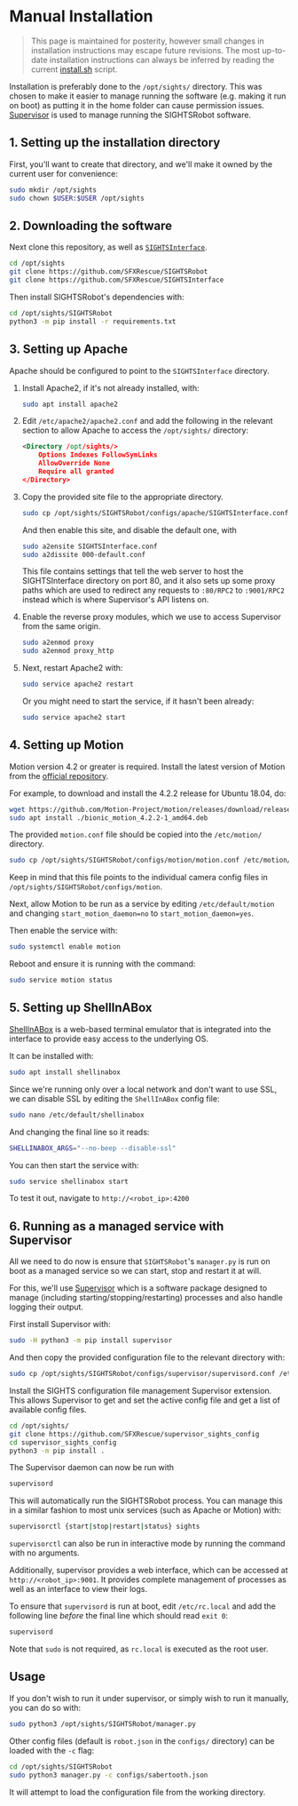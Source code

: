 # Manual Installation

> This page is maintained for posterity, however small changes in installation instructions may escape future revisions. The most up-to-date installation instructions can always be inferred by reading the current [install.sh](/install.sh) script.

Installation is preferably done to the `/opt/sights/` directory. This was chosen to make it easier to manage running the software (e.g. making it run on boot) as putting it in the home folder can cause permission issues. [Supervisor](http://supervisord.org/) is used to manage running the SIGHTSRobot software.

## 1. Setting up the installation directory

First, you'll want to create that directory, and we'll make it owned by the current user for convenience:

```sh
sudo mkdir /opt/sights
sudo chown $USER:$USER /opt/sights
```

## 2. Downloading the software

Next clone this repository, as well as [`SIGHTSInterface`](https://github.com/SFXRescue/SIGHTSInterface).

```sh
cd /opt/sights
git clone https://github.com/SFXRescue/SIGHTSRobot
git clone https://github.com/SFXRescue/SIGHTSInterface
```

Then install SIGHTSRobot's dependencies with:

```sh
cd /opt/sights/SIGHTSRobot
python3 -m pip install -r requirements.txt
```

## 3. Setting up Apache

Apache should be configured to point to the `SIGHTSInterface` directory.

1. Install Apache2, if it's not already installed, with:

    ```sh
    sudo apt install apache2
    ```

2. Edit `/etc/apache2/apache2.conf` and add the following in the relevant section to allow Apache to access the `/opt/sights/` directory:

    ```xml
    <Directory /opt/sights/>
        Options Indexes FollowSymLinks
        AllowOverride None
        Require all granted
    </Directory>
    ```

3. Copy the provided site file to the appropriate directory.

    ```sh
    sudo cp /opt/sights/SIGHTSRobot/configs/apache/SIGHTSInterface.conf /etc/apache2/sites-available/
    ```

    And then enable this site, and disable the default one, with

    ```sh
    sudo a2ensite SIGHTSInterface.conf
    sudo a2dissite 000-default.conf
    ```

    This file contains settings that tell the web server to host the SIGHTSInterface directory on port 80, and it also sets up some proxy paths which are used to redirect any requests to `:80/RPC2` to `:9001/RPC2` instead which is where Supervisor's API listens on.

4. Enable the reverse proxy modules, which we use to access Supervisor from the same origin.

    ```sh
    sudo a2enmod proxy
    sudo a2enmod proxy_http
    ```

5. Next, restart Apache2 with:

    ```sh
    sudo service apache2 restart
    ```

    Or you might need to start the service, if it hasn't been already:

    ```sh
    sudo service apache2 start
    ```

## 4. Setting up Motion

Motion version 4.2 or greater is required. Install the latest version of Motion from the [official repository](https://github.com/Motion-Project/motion).

For example, to download and install the 4.2.2 release for Ubuntu 18.04, do:

```sh
wget https://github.com/Motion-Project/motion/releases/download/release-4.2.2/bionic_motion_4.2.2-1_amd64.deb
sudo apt install ./bionic_motion_4.2.2-1_amd64.deb
```

The provided `motion.conf` file should be copied into the `/etc/motion/` directory.

```sh
sudo cp /opt/sights/SIGHTSRobot/configs/motion/motion.conf /etc/motion/
```

Keep in mind that this file points to the individual camera config files in `/opt/sights/SIGHTSRobot/configs/motion`.

Next, allow Motion to be run as a service by editing `/etc/default/motion` and changing `start_motion_daemon=no` to `start_motion_daemon=yes`.

Then enable the service with:

```sh
sudo systemctl enable motion
```

Reboot and ensure it is running with the command:

```sh
sudo service motion status
```

## 5. Setting up ShellInABox

[ShellInABox](https://github.com/shellinabox/shellinabox) is a web-based terminal emulator that is integrated into the interface to provide easy access to the underlying OS.

It can be installed with:

```sh
sudo apt install shellinabox
```

Since we're running only over a local network and don't want to use SSL, we can disable SSL by editing the `ShellInABox` config file:

```sh
sudo nano /etc/default/shellinabox
```

And changing the final line so it reads:

```sh
SHELLINABOX_ARGS="--no-beep --disable-ssl"
```

You can then start the service with:

```sh
sudo service shellinabox start
```

To test it out, navigate to `http://<robot_ip>:4200`

## 6. Running as a managed service with Supervisor

All we need to do now is ensure that `SIGHTSRobot`'s `manager.py` is run on boot as a managed service so we can start, stop and restart it at will.

For this, we'll use [Supervisor](http://supervisord.org/) which is a software package designed to manage (including starting/stopping/restarting) processes and also handle logging their output.

First install Supervisor with:

```sh
sudo -H python3 -m pip install supervisor
```

And then copy the provided configuration file to the relevant directory with:

```sh
sudo cp /opt/sights/SIGHTSRobot/configs/supervisor/supervisord.conf /etc/
```

Install the SIGHTS configuration file management Supervisor extension. This allows Supervisor to get and set the active config file and get a list of available config files.

```sh
cd /opt/sights/
git clone https://github.com/SFXRescue/supervisor_sights_config
cd supervisor_sights_config
python3 -m pip install .
```

The Supervisor daemon can now be run with

```sh
supervisord
```

This will automatically run the SIGHTSRobot process. You can manage this in a similar fashion to most unix services (such as Apache or Motion) with:

```sh
supervisorctl {start|stop|restart|status} sights
```

`supervisorctl` can also be run in interactive mode by running the command with no arguments.

Additionally, supervisor provides a web interface, which can be accessed at `http://<robot_ip>:9001`. It provides complete management of processes as well as an interface to view their logs.

To ensure that `supervisord` is run at boot, edit `/etc/rc.local` and add the following line _before_ the final line which should read `exit 0`:

```sh
supervisord
```

Note that `sudo` is not required, as `rc.local` is executed as the root user.

## Usage

If you don't wish to run it under supervisor, or simply wish to run it manually, you can do so with:

```sh
sudo python3 /opt/sights/SIGHTSRobot/manager.py
```

Other config files (default is `robot.json` in the `configs/` directory) can be loaded with the `-c` flag:

```sh
cd /opt/sights/SIGHTSRobot
sudo python3 manager.py -c configs/sabertooth.json
```

It will attempt to load the configuration file from the working directory.
